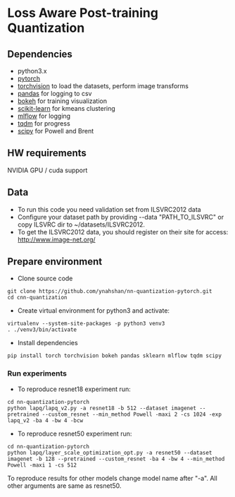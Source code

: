 # Loss Aware Post-training Quantization

## Dependencies
- python3.x
- [pytorch](<http://www.pytorch.org>)
- [torchvision](<https://github.com/pytorch/vision>) to load the datasets, perform image transforms
- [pandas](<http://pandas.pydata.org/>) for logging to csv
- [bokeh](<http://bokeh.pydata.org>) for training visualization
- [scikit-learn](https://scikit-learn.org) for kmeans clustering
- [mlflow](https://mlflow.org/) for logging
- [tqdm](https://tqdm.github.io/) for progress
- [scipy](https://scipy.org/) for Powell and Brent


## HW requirements
NVIDIA GPU / cuda support

## Data
- To run this code you need validation set from ILSVRC2012 data
- Configure your dataset path by providing --data "PATH_TO_ILSVRC" or copy ILSVRC dir to ~/datasets/ILSVRC2012.
- To get the ILSVRC2012 data, you should register on their site for access: <http://www.image-net.org/>

## Prepare environment
- Clone source code
```
git clone https://github.com/ynahshan/nn-quantization-pytorch.git
cd cnn-quantization
```
- Create virtual environment for python3 and activate:
```
virtualenv --system-site-packages -p python3 venv3
. ./venv3/bin/activate
```
- Install dependencies
```
pip install torch torchvision bokeh pandas sklearn mlflow tqdm scipy
```

### Run experiments
- To reproduce resnet18 experiment run:
```
cd nn-quantization-pytorch
python lapq/lapq_v2.py -a resnet18 -b 512 --dataset imagenet --pretrained --custom_resnet --min_method Powell -maxi 2 -cs 1024 -exp lapq_v2 -ba 4 -bw 4 -bcw
```

- To reproduce resnet50 experiment run:
```
cd nn-quantization-pytorch
python lapq/layer_scale_optimization_opt.py -a resnet50 --dataset imagenet -b 128 --pretrained --custom_resnet -ba 4 -bw 4 --min_method Powell -maxi 1 -cs 512
```

To reproduce results for other models change model name after "-a". All other arguments are same as resnet50.
